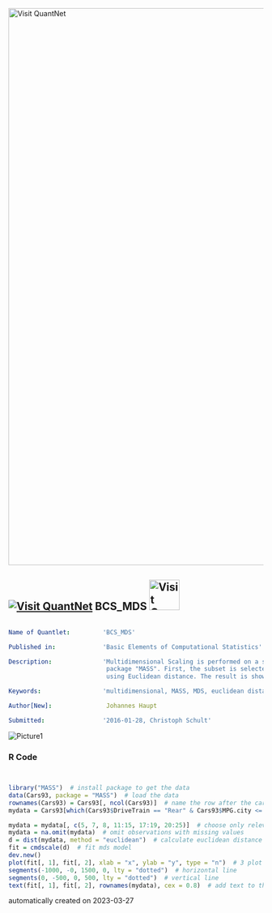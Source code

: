 [<img src="https://github.com/QuantLet/Styleguide-and-FAQ/blob/master/pictures/banner.png" width="1100" alt="Visit QuantNet">](http://quantlet.de/)

## [<img src="https://github.com/QuantLet/Styleguide-and-FAQ/blob/master/pictures/qloqo.png" alt="Visit QuantNet">](http://quantlet.de/) **BCS_MDS** [<img src="https://github.com/QuantLet/Styleguide-and-FAQ/blob/master/pictures/QN2.png" width="60" alt="Visit QuantNet 2.0">](http://quantlet.de/)

```yaml

Name of Quantlet:         'BCS_MDS'

Published in:             'Basic Elements of Computational Statistics'

Description:              'Multidimensional Scaling is performed on a subset of the data "cars93" from
                           package "MASS". First, the subset is selected, then the MDS model is fitted
                           using Euclidean distance. The result is shown in a plot.'

Keywords:                 'multidimensional, MASS, MDS, euclidean distance, plot'

Author[New]:               Johannes Haupt

Submitted:                '2016-01-28, Christoph Schult'

```

![Picture1](BCS_MDS.png)

### R Code
```r


library("MASS")  # install package to get the data
data(Cars93, package = "MASS")  # load the data 
rownames(Cars93) = Cars93[, ncol(Cars93)]  # name the row after the car  model
mydata = Cars93[which(Cars93$DriveTrain == "Rear" & Cars93$MPG.city <= 18), ]  #  choose cars having rear drive train and mpg<=18

mydata = mydata[, c(5, 7, 8, 11:15, 17:19, 20:25)]  # choose only relevant (numerical) variables
mydata = na.omit(mydata)  # omit observations with missing values
d = dist(mydata, method = "euclidean")  # calculate euclidean distance matrix
fit = cmdscale(d)  # fit mds model
dev.new()
plot(fit[, 1], fit[, 2], xlab = "x", ylab = "y", type = "n")  # 3 plot the model
segments(-1000, -0, 1500, 0, lty = "dotted")  # horizontal line
segments(0, -500, 0, 500, lty = "dotted")  # vertical line
text(fit[, 1], fit[, 2], rownames(mydata), cex = 0.8)  # add text to the plot

```

automatically created on 2023-03-27